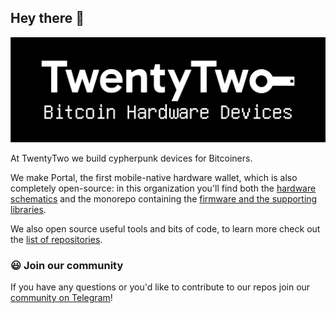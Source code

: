 ## Hey there 👋

![TwentyTwo Devices Banner](https://github.com/TwentyTwoHW/.github/blob/master/profile/banner.svg?raw=true)

At TwentyTwo we build cypherpunk devices for Bitcoiners.

We make Portal, the first mobile-native hardware wallet, which is also completely open-source: in this organization you'll find both the [hardware schematics](https://github.com/TwentyTwoHW/portal-hardware) and the monorepo containing the [firmware and the supporting libraries](https://github.com/TwentyTwoHW/portal-software).

We also open source useful tools and bits of code, to learn more check out the [list of repositories](https://github.com/orgs/TwentyTwoHW/repositories).

### 😃 Join our community

If you have any questions or you'd like to contribute to our repos join our [community on Telegram](https://t.me/TwentyTwoHW)!
